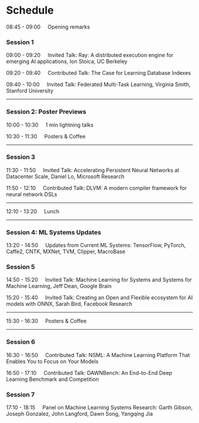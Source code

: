 # Schedule 

08:45 - 09:00 &nbsp;&nbsp;&nbsp;    Opening remarks

### Session 1

09:00 - 09:20 &nbsp;&nbsp;&nbsp;     Invited Talk: Ray: A distributed execution engine for emerging AI applications, Ion Stoica, UC Berkeley

09:20 - 09:40 &nbsp;&nbsp;&nbsp;     Contributed Talk:  The Case for Learning Database Indexes

09:40 - 10:00 &nbsp;&nbsp;&nbsp;     Invited Talk: Federated Multi-Task Learning, Virginia Smith, Stanford University

***

### Session 2: Poster Previews

10:00 - 10:30 &nbsp;&nbsp;&nbsp;    1 min lightning talks

10:30 - 11:30 &nbsp;&nbsp;&nbsp;    Posters & Coffee

***

### Session 3

11:30 - 11:50 &nbsp;&nbsp;&nbsp;    Invited Talk: Accelerating Persistent Neural Networks at Datacenter Scale,  Daniel Lo, Microsoft Research

11:50 - 12:10 &nbsp;&nbsp;&nbsp;    Contributed Talk: DLVM: A modern compiler framework for neural network DSLs

***

12:10 - 13:20 &nbsp;&nbsp;&nbsp;    Lunch

***

### Session 4: ML Systems Updates

13:20 - 14:50 &nbsp;&nbsp;&nbsp;    Updates from Current ML Systems: TensorFlow, PyTorch, Caffe2, CNTK, MXNet, TVM, Clipper, MacroBase


### Session 5

14:50 - 15:20 &nbsp;&nbsp;&nbsp;    Invited Talk:  Machine Learning for Systems and Systems for Machine Learning, Jeff Dean, Google Brain

15:20 - 15:40 &nbsp;&nbsp;&nbsp;    Invited Talk:  Creating an Open and Flexible ecosystem for AI models with ONNX, Sarah Bird, Facebook Research

***

15:30 - 16:30 &nbsp;&nbsp;&nbsp;    Posters & Coffee

***

### Session 6

16:30 - 16:50 &nbsp;&nbsp;&nbsp;    Contributed Talk: NSML: A Machine Learning Platform That Enables You to Focus on Your Models

16:50 - 17:10 &nbsp;&nbsp;&nbsp;    Contributed Talk: DAWNBench: An End-to-End Deep Learning Benchmark and Competition


### Session 7

17:10 - 18:15 &nbsp;&nbsp;&nbsp;    Panel on Machine Learning Systems Research: Garth Gibson, Joseph Gonzalez, John Langford, Dawn Song, Yangqing Jia
